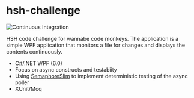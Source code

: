 # hsh-challenge
![Continuous Integration](https://github.com/jakobmollas/hsh-challenge/workflows/Continuous%20Integration/badge.svg)

HSH code challenge for wannabe code monkeys.
The application is a simple WPF application that monitors a file for changes and displays the contents continuously.

* C#/.NET WPF (6.0)
* Focus on async constructs and testabiity
* Using [SemaphoreSlim](https://learn.microsoft.com/en-us/dotnet/api/system.threading.semaphoreslim?view=net-6.0) to implement deterministic testing of the async poller
* XUnit/Moq
